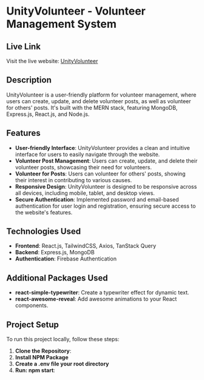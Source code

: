 # UnityVolunteer - Volunteer Management System

## Live Link

Visit the live website: [UnityVolunteer](https://assignment-eleven-full-stack.web.app/)

## Description

UnityVolunteer is a user-friendly platform for volunteer management, where users can create, update, and delete volunteer posts, as well as volunteer for others' posts. It's built with the MERN stack, featuring MongoDB, Express.js, React.js, and Node.js.

## Features

- **User-friendly Interface**: UnityVolunteer provides a clean and intuitive interface for users to easily navigate through the website.
- **Volunteer Post Management**: Users can create, update, and delete their volunteer posts, showcasing their need for volunteers.
- **Volunteer for Posts**: Users can volunteer for others' posts, showing their interest in contributing to various causes.
- **Responsive Design**: UnityVolunteer is designed to be responsive across all devices, including mobile, tablet, and desktop views.
- **Secure Authentication**: Implemented password and email-based authentication for user login and registration, ensuring secure access to the website's features.

## Technologies Used

- **Frontend**: React.js, TailwindCSS, Axios, TanStack Query
- **Backend**: Express.js, MongoDB
- **Authentication**: Firebase Authentication

## Additional Packages Used
- **react-simple-typewriter**: Create a typewriter effect for dynamic text.
- **react-awesome-reveal**: Add awesome animations to your React components.

## Project Setup

To run this project locally, follow these steps:

1. **Clone the Repository**:
2. **Install NPM Package**
3. **Create a .env file your root directory**
4. **Run: npm start**:
